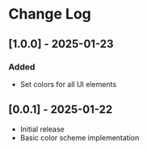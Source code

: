 # Change Log

## [1.0.0] - 2025-01-23
### Added
- Set colors for all UI elements

## [0.0.1] - 2025-01-22
- Initial release
- Basic color scheme implementation
